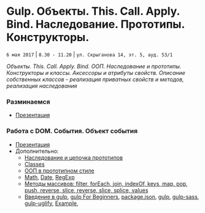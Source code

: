 #  Gulp. Объекты. This. Call. Apply. Bind. Наследование. Прототипы. Конструкторы.
`6 мая 2017` | `8.30 - 11.20` | `ул. Скрыганова 14, эт. 5, ауд. 53/1`

_Объекты. This. Call. Apply. Bind. ООП. Наследование и прототипы. Конструкторы и классы. Аксессоры и атрибуты свойств. Описание собственных классов - реализация приватных свойств и методов, реализация наследования_

### Разминаемся
* [Презентация](https://github.com/LisKorzun/learning-js__from-scratch-to-expert/blob/master/seminar_05/lecture/presentation/JS11_1_Questions.pdf)

### Работа с DOM. События. Объект события
* [Презентация](https://github.com/LisKorzun/learning-js__from-scratch-to-expert/blob/master/seminar_05/lecture/presentation/JS12_OOP_%20sh.pdf)
* Дополнительно:
    * [Наследование и цепочка прототипов](https://developer.mozilla.org/ru/docs/Web/JavaScript/Inheritance_and_the_prototype_chain)
    * [Classes](https://developer.mozilla.org/ru/docs/Web/JavaScript/Reference/Classes)
    * [ООП в прототипном стиле](https://learn.javascript.ru/prototypes)
    * [Math](https://developer.mozilla.org/ru/docs/Web/JavaScript/Reference/Global_Objects/Math),
    [Date](https://developer.mozilla.org/ru/docs/Web/JavaScript/Reference/Global_Objects/Date),
    [RegExp](https://developer.mozilla.org/ru/docs/Web/JavaScript/Reference/Global_Objects/RegExp)
    * [Методы массивов: filter, forEach, join, indexOf, keys, map, pop, push, reverse, slice, reverse, slice, splice, values](https://developer.mozilla.org/en-US/docs/Web/JavaScript/Reference/Global_Objects/Array)
    * [Введение в gulp](http://getinstance.info/articles/tools/introduction-to-gulp/),
    [gulp For Beginners](https://css-tricks.com/gulp-for-beginners/),
    [package.json](https://docs.npmjs.com/files/package.json),
    [gulp](https://www.npmjs.com/package/gulp),
    [gulp-sass](https://www.npmjs.com/package/gulp-sass),
    [gulp-uglify](https://www.npmjs.com/package/gulp-uglify),
    [Example](https://github.com/LisKorzun/gulp---base-structure),
